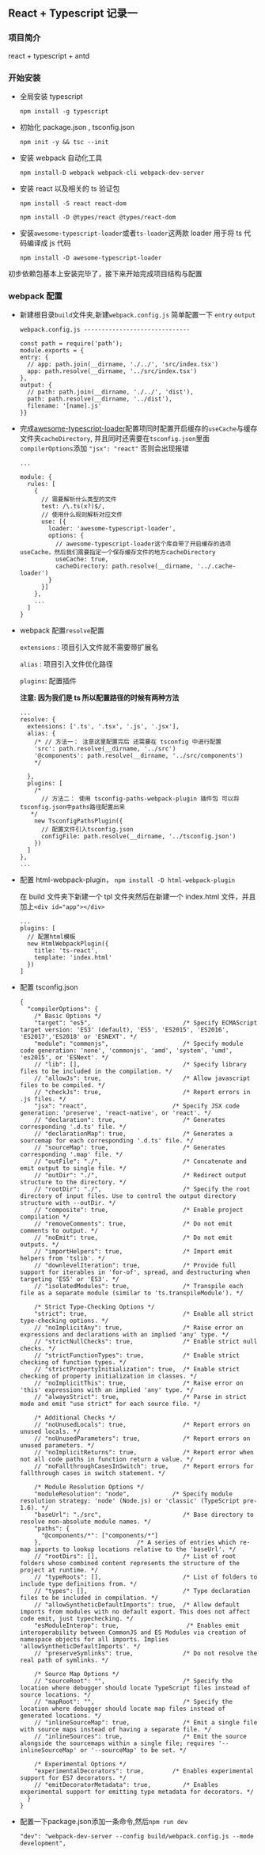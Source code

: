 ## React + Typescript 记录一

### 项目简介

react + typescript + antd

### 开始安装

- 全局安装 typescript

  `npm install -g typescript`

- 初始化 package.json , tsconfig.json

  `npm init -y && tsc --init`

- 安装 webpack 自动化工具

  `npm install-D webpack webpack-cli webpack-dev-server`

- 安装 react 以及相关的 ts 验证包

  `npm install -S react react-dom`

  `npm install -D @types/react @types/react-dom`

- 安装`awesome-typescript-loader`或者`ts-loader`这两款 loader 用于将 ts 代码编译成 js 代码

  `npm install -D awesome-typescript-loader`

初步依赖包基本上安装完毕了，接下来开始完成项目结构与配置

### webpack 配置

- 新建根目录`build`文件夹,新建`webpack.config.js` 简单配置一下 `entry` `output`

  ```
  webpack.config.js ------------------------------

  const path = require('path');
  module.exports = {
  entry: {
    // app: path.join(__dirname, './../', 'src/index.tsx')
    app: path.resolve(__dirname, '../src/index.tsx')
  },
  output: {
    // path: path.join(__dirname, './../', 'dist'),
    path: path.resolve(__dirname, '../dist'),
    filename: '[name].js'
  }}
  ```

- 完成[awesome-typescript-loader](https://github.com/Jimdo/typings-for-css-modules-loader)配置项同时配置开启缓存的`useCache`与缓存文件夹`cacheDirectory`, 并且同时还需要在`tsconfig.json`里面`compilerOptions`添加 `"jsx": "react"` 否则会出现报错

  ```
  ...

  module: {
    rules: [
      {
        // 需要解析什么类型的文件
        test: /\.ts(x?)$/,
        // 使用什么规则解析对应文件
        use: [{
          loader: 'awesome-typescript-loader',
          options: {
            // awesome-typescript-loader这个库自带了开启缓存的选项useCache，然后我们需要指定一个保存缓存文件的地方cacheDirectory
            useCache: true,
            cacheDirectory: path.resolve(__dirname, '../.cache-loader')
          }
        }]
      },
      ...
    ]
  }
  ```

- webpack 配置`resolve`配置

  `extensions` : 项目引入文件就不需要带扩展名

  `alias` : 项目引入文件优化路径

  `plugins`: 配置插件

  **注意: 因为我们是 ts 所以配置路径的时候有两种方法**

  ```
  ...
  resolve: {
    extensions: ['.ts', '.tsx', '.js', '.jsx'],
    alias: {
      /* // 方法一： 注意这里配置完后 还需要在 tsconfig 中进行配置
      'src': path.resolve(__dirname, '../src')
      '@components': path.resolve(__dirname, '../src/components')
      */

    },
    plugins: [
      /*
        // 方法二： 使用 tsconfig-paths-webpack-plugin 插件包 可以将tsconfig.json中paths路径配置出来
     */
      new TsconfigPathsPlugin({
        // 配置文件引入tsconfig.json
        configFile: path.resolve(__dirname, '../tsconfig.json')
      })
    ]
  },
  ...
  ```

- 配置 html-webpack-plugin， `npm install -D html-webpack-plugin`

  在 build 文件夹下新建一个 tpl 文件夹然后在新建一个 index.html 文件，并且加上`<div id="app"></div>`

  ```
  ...
  plugins: [
    // 配置html模板
    new HtmlWebpackPlugin({
      title: 'ts-react',
      template: 'index.html'
    })
  ]
  ```

- 配置 tsconfig.json

  ```
  {
    "compilerOptions": {
      /* Basic Options */
      "target": "es5",                          /* Specify ECMAScript target version: 'ES3' (default), 'ES5', 'ES2015', 'ES2016', 'ES2017','ES2018' or 'ESNEXT'. */
      "module": "commonjs",                     /* Specify module code generation: 'none', 'commonjs', 'amd', 'system', 'umd', 'es2015', or 'ESNext'. */
      // "lib": [],                             /* Specify library files to be included in the compilation. */
      // "allowJs": true,                       /* Allow javascript files to be compiled. */
      // "checkJs": true,                       /* Report errors in .js files. */
      "jsx": "react",                        /* Specify JSX code generation: 'preserve', 'react-native', or 'react'. */
      // "declaration": true,                   /* Generates corresponding '.d.ts' file. */
      // "declarationMap": true,                /* Generates a sourcemap for each corresponding '.d.ts' file. */
      // "sourceMap": true,                     /* Generates corresponding '.map' file. */
      // "outFile": "./",                       /* Concatenate and emit output to single file. */
      // "outDir": "./",                        /* Redirect output structure to the directory. */
      // "rootDir": "./",                       /* Specify the root directory of input files. Use to control the output directory structure with --outDir. */
      // "composite": true,                     /* Enable project compilation */
      // "removeComments": true,                /* Do not emit comments to output. */
      // "noEmit": true,                        /* Do not emit outputs. */
      // "importHelpers": true,                 /* Import emit helpers from 'tslib'. */
      // "downlevelIteration": true,            /* Provide full support for iterables in 'for-of', spread, and destructuring when targeting 'ES5' or 'ES3'. */
      // "isolatedModules": true,               /* Transpile each file as a separate module (similar to 'ts.transpileModule'). */

      /* Strict Type-Checking Options */
      "strict": true,                           /* Enable all strict type-checking options. */
      // "noImplicitAny": true,                 /* Raise error on expressions and declarations with an implied 'any' type. */
      // "strictNullChecks": true,              /* Enable strict null checks. */
      // "strictFunctionTypes": true,           /* Enable strict checking of function types. */
      // "strictPropertyInitialization": true,  /* Enable strict checking of property initialization in classes. */
      // "noImplicitThis": true,                /* Raise error on 'this' expressions with an implied 'any' type. */
      // "alwaysStrict": true,                  /* Parse in strict mode and emit "use strict" for each source file. */

      /* Additional Checks */
      // "noUnusedLocals": true,                /* Report errors on unused locals. */
      // "noUnusedParameters": true,            /* Report errors on unused parameters. */
      // "noImplicitReturns": true,             /* Report error when not all code paths in function return a value. */
      // "noFallthroughCasesInSwitch": true,    /* Report errors for fallthrough cases in switch statement. */

      /* Module Resolution Options */
      "moduleResolution": "node",            /* Specify module resolution strategy: 'node' (Node.js) or 'classic' (TypeScript pre-1.6). */
      "baseUrl": "./src",                       /* Base directory to resolve non-absolute module names. */
      "paths": {
        "@components/*": ["components/*"]
      },                           /* A series of entries which re-map imports to lookup locations relative to the 'baseUrl'. */
      // "rootDirs": [],                        /* List of root folders whose combined content represents the structure of the project at runtime. */
      // "typeRoots": [],                       /* List of folders to include type definitions from. */
      // "types": [],                           /* Type declaration files to be included in compilation. */
      // "allowSyntheticDefaultImports": true,  /* Allow default imports from modules with no default export. This does not affect code emit, just typechecking. */
      "esModuleInterop": true,                   /* Enables emit interoperability between CommonJS and ES Modules via creation of namespace objects for all imports. Implies 'allowSyntheticDefaultImports'. */
      // "preserveSymlinks": true,              /* Do not resolve the real path of symlinks. */

      /* Source Map Options */
      // "sourceRoot": "",                      /* Specify the location where debugger should locate TypeScript files instead of source locations. */
      // "mapRoot": "",                         /* Specify the location where debugger should locate map files instead of generated locations. */
      // "inlineSourceMap": true,               /* Emit a single file with source maps instead of having a separate file. */
      // "inlineSources": true,                 /* Emit the source alongside the sourcemaps within a single file; requires '--inlineSourceMap' or '--sourceMap' to be set. */

      /* Experimental Options */
      "experimentalDecorators": true,        /* Enables experimental support for ES7 decorators. */
      // "emitDecoratorMetadata": true,         /* Enables experimental support for emitting type metadata for decorators. */
    }
  }
  ```

- 配置一下package.json添加一条命令,然后`npm run dev`

  `"dev": "webpack-dev-server --config build/webpack.config.js --mode development",`